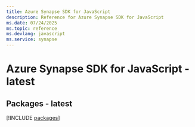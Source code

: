 ```yaml
---
title: Azure Synapse SDK for JavaScript
description: Reference for Azure Synapse SDK for JavaScript
ms.date: 07/24/2025
ms.topic: reference
ms.devlang: javascript
ms.service: synapse
---
```

# Azure Synapse SDK for JavaScript - latest
## Packages - latest
[!INCLUDE [packages](synapse-index.md)]